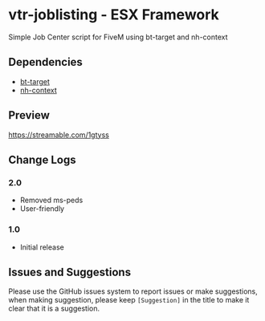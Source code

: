 # vtr-joblisting - ESX Framework

Simple Job Center script for FiveM using bt-target and nh-context

## Dependencies 
* [bt-target](https://github.com/Mojito-Fivem/bt-target)
* [nh-context](https://github.com/nerohiro/nh-context)

## Preview

https://streamable.com/1gtyss

## Change Logs

### 2.0
* Removed ms-peds 
* User-friendly

### 1.0
* Initial release

## Issues and Suggestions
Please use the GitHub issues system to report issues or make suggestions, when making suggestion, please keep `[Suggestion]` in the title to make it clear that it is a suggestion.

